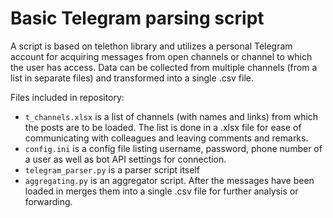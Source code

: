 # Basic Telegram parsing script 

A script is based on telethon library and utilizes a personal Telegram account for acquiring messages from open channels or channel to which the user has access. Data can be collected from multiple channels (from a list in separate files) and transformed into a single .csv file. 

Files included in repository:

- `t_channels.xlsx` is a list of channels (with names and links) from which the posts are to be loaded. The list is done in a .xlsx file for ease of communicating with colleagues and leaving comments and remarks.
- `config.ini` is a config file listing username, password, phone number of a user as well as bot API settings for connection. 
- `telegram_parser.py` is a parser script itself
- `aggregating.py` is an aggregator script. After the messages have been loaded in merges them into a single .csv file for further analysis or forwarding.
